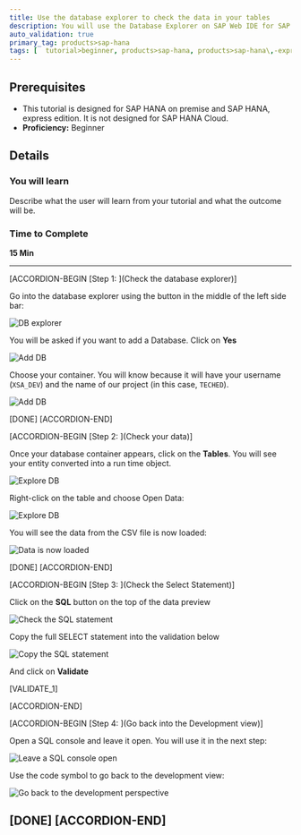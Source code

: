 ```yaml
---
title: Use the database explorer to check the data in your tables
description: You will use the Database Explorer on SAP Web IDE for SAP HANA
auto_validation: true
primary_tag: products>sap-hana
tags: [  tutorial>beginner, products>sap-hana, products>sap-hana\,-express-edition, products>sap-web-ide ]
---
```


## Prerequisites  
 - This tutorial is designed for SAP HANA on premise and SAP HANA, express edition. It is not designed for SAP HANA Cloud.
 - **Proficiency:** Beginner

## Details
### You will learn  
Describe what the user will learn from your tutorial and what the outcome will be.

### Time to Complete
**15 Min**

---

[ACCORDION-BEGIN [Step 1: ](Check the database explorer)]

Go into the database explorer using the button in the middle of the left side bar:

![DB explorer](db.png)

You will be asked if you want to add a Database. Click on **Yes**

![Add DB](yespng.png)

Choose your container. You will know because it will have your username (`XSA_DEV`) and the name of our project (in this case,  `TECHED`).

![Add DB](db2.png)

[DONE]
[ACCORDION-END]

[ACCORDION-BEGIN [Step 2: ](Check your data)]

Once your database container appears, click on the **Tables**. You will see your entity converted into a run time object.

![Explore DB](table.png)

Right-click on the table and choose Open Data:

![Explore DB](open.png)

You will see the data from the CSV file is now loaded:

![Data is now loaded](data.png)

[DONE]
[ACCORDION-END]


[ACCORDION-BEGIN [Step 3: ](Check the Select Statement)]

Click on the **SQL** button on the top of the data preview

![Check the SQL statement](sql.png)

Copy the full SELECT statement into the validation below

![Copy the SQL statement](sql2.png)

And click on **Validate**

[VALIDATE_1]

[ACCORDION-END]

[ACCORDION-BEGIN [Step 4: ](Go back into the Development view)]

Open a SQL console and leave it open. You will use it in the next step:

![Leave a SQL console open](sql3.png)

Use the code symbol to go back to the development view:

![Go back to the development perspective](dev.png)

[DONE]
[ACCORDION-END]
---
